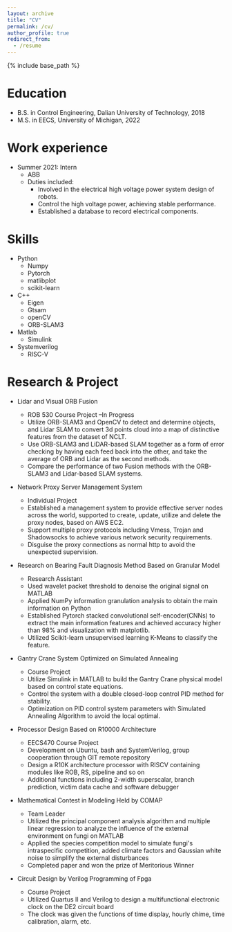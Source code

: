 ```yaml
---
layout: archive
title: "CV"
permalink: /cv/
author_profile: true
redirect_from:
  - /resume
---
```


{% include base_path %}

Education
======
* B.S. in Control Engineering, Dalian University of Technology, 2018
* M.S. in EECS, University of Michigan, 2022
<!-- * Ph.D in Version Control Theory, GitHub University, 2018 (expected) -->

Work experience
======
* Summer 2021: Intern
  * ABB
  * Duties included: 
    * Involved in the electrical high voltage power system design of robots.
    * Control the high voltage power, achieving stable performance.
    * Established a database to record electrical components.
  <!-- * Supervisor: Professor Git -->

<!-- * Fall 2015: Research Assistant
  * Github University
  * Duties included: Merging pull requests
  * Supervisor: Professor Hub -->
  
Skills
======
* Python
  * Numpy
  * Pytorch
  * matlibplot
  * scikit-learn
* C++
  * Eigen
  * Gtsam
  * openCV
  * ORB-SLAM3
* Matlab
  * Simulink
* Systemverilog
  * RISC-V

Research & Project
======
* Lidar and Visual ORB Fusion	
  * ROB 530 Course Project	–In Progress
  * Utilize ORB-SLAM3 and OpenCV to detect and determine objects, and Lidar SLAM to convert 3d points cloud into a map of distinctive features from the dataset of NCLT.
  * Use ORB-SLAM3 and LiDAR-based SLAM together as a form of error checking by having each feed back into the other, and take the average of ORB and Lidar as the second methods.
  * Compare the performance of two Fusion methods with the ORB-SLAM3 and Lidar-based SLAM systems.

* Network Proxy Server Management System	
  * Individual Project	
  * Established a management system to provide effective server nodes across the world, supported to create, update, utilize and delete the proxy nodes, based on AWS EC2.
  * Support multiple proxy protocols including Vmess, Trojan and Shadowsocks to achieve various network security requirements.
  * Disguise the proxy connections as normal http to avoid the unexpected supervision.

* Research on Bearing Fault Diagnosis Method Based on Granular Model 	
  * Research Assistant	
  * Used wavelet packet threshold to denoise the original signal on MATLAB
  * Applied NumPy information granulation analysis to obtain the main information on Python
  * Established Pytorch stacked convolutional self-encoder(CNNs) to extract the main information features and achieved accuracy higher than 98% and visualization with matplotlib.
  * Utilized Scikit-learn unsupervised learning K-Means to classify the feature.

* Gantry Crane System Optimized on Simulated Annealing	
  * Course Project        	
  * Utilize Simulink in MATLAB to build the Gantry Crane physical model based on control state equations.
  * Control the system with a double closed-loop control PID method for stability.
  * Optimization on PID control system parameters with Simulated Annealing Algorithm to avoid the local optimal.

* Processor Design Based on R10000 Architecture
  * EECS470 Course Project
  *	Development on Ubuntu, bash and SystemVerilog, group cooperation through GIT remote repository
  *	Design a R10K architecture processor with RISCV containing modules like ROB, RS, pipeline and so on
  *	Additional functions including 2-width superscalar, branch prediction, victim data cache and software debugger

* Mathematical Contest in Modeling Held by COMAP
  * Team Leader
  *	Utilized the principal component analysis algorithm and multiple linear regression to analyze the influence of the external environment on fungi on MATLAB
  *	Applied the species competition model to simulate fungi's intraspecific competition, added climate factors and Gaussian white noise to simplify the external disturbances
  *	Completed paper and won the prize of Meritorious Winner

* Circuit Design by Verilog Programming of Fpga
  * Course Project
  *	Utilized  Quartus II and Verilog to design a multifunctional electronic clock on the DE2 circuit board
  *	The clock was given the functions of time display, hourly chime, time calibration, alarm, etc.


<!-- Publications
======
  <ul>{% for post in site.publications %}
    {% include archive-single-cv.html %}
  {% endfor %}</ul> -->
  
<!-- Talks
======
  <ul>{% for post in site.talks %}
    {% include archive-single-talk-cv.html %}
  {% endfor %}</ul> -->
  
<!-- Teaching
======
  <ul>{% for post in site.teaching %}
    {% include archive-single-cv.html %}
  {% endfor %}</ul> -->
  
<!-- Service and leadership
======
* Currently signed in to 43 different slack teams -->
